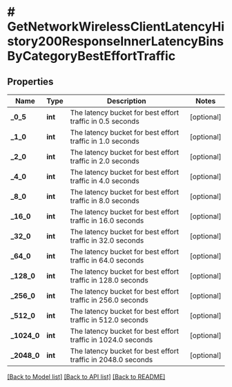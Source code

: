 # # GetNetworkWirelessClientLatencyHistory200ResponseInnerLatencyBinsByCategoryBestEffortTraffic

## Properties

Name | Type | Description | Notes
------------ | ------------- | ------------- | -------------
**_0_5** | **int** | The latency bucket for best effort traffic in 0.5 seconds | [optional]
**_1_0** | **int** | The latency bucket for best effort traffic in 1.0 seconds | [optional]
**_2_0** | **int** | The latency bucket for best effort traffic in 2.0 seconds | [optional]
**_4_0** | **int** | The latency bucket for best effort traffic in 4.0 seconds | [optional]
**_8_0** | **int** | The latency bucket for best effort traffic in 8.0 seconds | [optional]
**_16_0** | **int** | The latency bucket for best effort traffic in 16.0 seconds | [optional]
**_32_0** | **int** | The latency bucket for best effort traffic in 32.0 seconds | [optional]
**_64_0** | **int** | The latency bucket for best effort traffic in 64.0 seconds | [optional]
**_128_0** | **int** | The latency bucket for best effort traffic in 128.0 seconds | [optional]
**_256_0** | **int** | The latency bucket for best effort traffic in 256.0 seconds | [optional]
**_512_0** | **int** | The latency bucket for best effort traffic in 512.0 seconds | [optional]
**_1024_0** | **int** | The latency bucket for best effort traffic in 1024.0 seconds | [optional]
**_2048_0** | **int** | The latency bucket for best effort traffic in 2048.0 seconds | [optional]

[[Back to Model list]](../../README.md#models) [[Back to API list]](../../README.md#endpoints) [[Back to README]](../../README.md)
